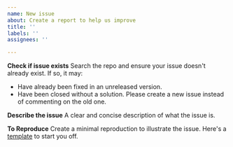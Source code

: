 ```yaml
---
name: New issue
about: Create a report to help us improve
title: ''
labels: ''
assignees: ''

---
```


**Check if issue exists**
Search the repo and ensure your issue doesn't already exist. If so, it may:
- Have already been fixed in an unreleased version.
- Have been closed without a solution. Please create a new issue instead of commenting on the old one.

**Describe the issue**
A clear and concise description of what the issue is.

**To Reproduce**
Create a minimal reproduction to illustrate the issue. Here's a [template](https://codesandbox.io/s/revogrid-svelte-latest-7g7vo8) to start you off.
